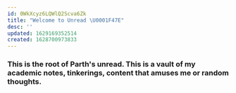 ```yaml
---
id: 0WkXcyz6LQWlQ2Scva6Zk
title: "Welcome to Unread \U0001F47E"
desc: ''
updated: 1629169352514
created: 1628700973833
---
```


### This is the root of Parth's unread. This is a vault of my academic notes, tinkerings, content that amuses me or random thoughts. 
 
<!-- #### Until then, here's a nice picture of the beach
![Refresh for a newer picture](https://source.unsplash.com/960x540?beach,potrait) -->
